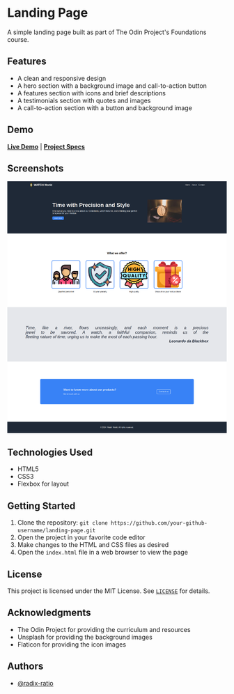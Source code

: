 # Landing Page
A simple landing page built as part of The Odin Project's Foundations course.


## Features

- A clean and responsive design
- A hero section with a background image and call-to-action button
- A features section with icons and brief descriptions
- A testimonials section with quotes and images
- A call-to-action section with a button and background image


## Demo

[**Live Demo**](https://radix-ratio.github.io/landing-page-project/) | [**Project Specs**](https://www.theodinproject.com/lessons/foundations-landing-page) 


## Screenshots

![App Screenshot](img/app-screen.png)


## Technologies Used

- HTML5
- CSS3
- Flexbox for layout


## Getting Started

1. Clone the repository: `git clone https://github.com/your-github-username/landing-page.git`
2. Open the project in your favorite code editor
3. Make changes to the HTML and CSS files as desired
4. Open the `index.html` file in a web browser to view the page


## License

This project is licensed under the MIT License. See [`LICENSE`](https://choosealicense.com/licenses/mit/)  for details.


## Acknowledgments

- The Odin Project for providing the curriculum and resources
- Unsplash for providing the background images
- Flaticon for providing the icon images


## Authors

- [@radix-ratio](https://www.github.com/radix-ratio)

